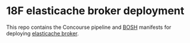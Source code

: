 # 18F elasticache broker deployment

This repo contains the Concourse pipeline and [BOSH](https://bosh.io) manifests for deploying [elasticache broker](https://github.com/alphagov/paas-elasticache-broker-boshrelease).
